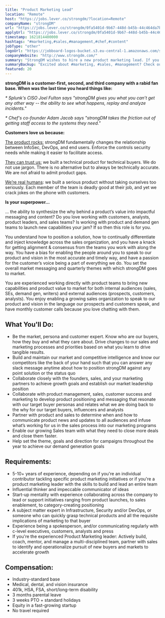 ```yaml
---
title: "Product Marketing Lead"
location: "Remote"
host: "https://jobs.lever.co/strongdm/?location=Remote"
companyName: "strongDM"
url: "https://jobs.lever.co/strongdm/0fa5401d-9b67-448d-b45b-44c464da7b8b"
applyUrl: "https://jobs.lever.co/strongdm/0fa5401d-9b67-448d-b45b-44c464da7b8b/apply"
timestamp: 1621814400000
hashtags: "#marketing,#sales,#management,#chef,#content"
jobType: "other"
logoUrl: "https://jobboard-logos-bucket.s3.eu-central-1.amazonaws.com/strongdm"
companyWebsite: "http://www.strongdm.com/"
summary: "StrongDM wishes to hire a new product marketing lead. If you have 5-10+ years of experience, depending on if you're an individual contributor tackling specific product marketing initiatives or if you're a product marketing leader with the skills to build and lead an entire team, consider applying."
summaryBackup: "Excited about #marketing, #sales, #management? Check out this job post!"
featured: 20
---
```


**strongDM is a customer-first, second, and third company with a rabid fan base. When was the last time you heard things like:**

_\* Splunk's CISO Joel Fulton says "strongDM gives you what you can’t get any other way -- the ability to see what happens, replay and analyze incidents."_

_\* Chef's co-founder Adam Jacob says "strongDM takes the friction out of getting staff access to the systems they need."_

**Customers love us because:**

[The product rocks:](https://youtu.be/KvdsrELgAY0) strongDM fundamentally changes the relationship between InfoSec, DevOps, and end users. Enforce the controls security needs while making it easier to facilitate access.  

[They can trust us:](https://www.strongdm.com/blog) we built a technical product for technical buyers. We do not use jargon. There is no alternative but to always be technically accurate. We are not afraid to admit product gaps.  

[We’re real humans](https://www.strongdm.com/about): we built a serious product without taking ourselves too seriously. Each member of the team is deadly good at their job, and yet we crack jokes on the phone with customers. 

**Is your superpower...**

... the ability to synthesize the why behind a product’s value into impactful messaging and content? Do you love working with customers, analysts, product leaders, and sales teams? Is working with product and demand gen teams to launch new capabilities your jam? If so then this role is for you.

You understand how to position a solution, how to continually differentiate and inject knowledge across the sales organization, and you have a knack for getting alignment & consensus from the teams you work with along the way. You have a bias for enabling the people around you to speak to our product and vision in the most accurate and timely way, and have a passion for the customer’s voice being a part of everything we do. You set the overall market messaging and quarterly themes with which strongDM goes to market.

You are experienced working directly with product teams to bring new capabilities and product value to market for both internal audiences (sales, SEs, demand gen, writers) and external audiences (prospects, customers, analysts). You enjoy enabling a growing sales organization to speak to our product and vision in the language our prospects and customers speak, and have monthly customer calls because you love chatting with them.

## What You'll Do:

*   Be the market, persona and customer expert. Know who are our buyers, how they buy and what they care about. Drive changes to our sales and marketing processes and priorities based on what you learn to drive tangible results. 
*   Build and maintain our market and competitive intelligence and know our competitors like the back of your hand such that you can answer any slack message anytime about how to position strongDM against any point solution or the status quo
*   Collaborate closely with the founders, sales, and your marketing partners to achieve growth goals and establish our market leadership position
*   Collaborate with product management, sales, customer success and marketing to develop product positioning and messaging that resonate with our target buyer personas and relates what we are doing back to the why for our target buyers, influencers and analysts 
*   Partner with product and sales to determine when and how to communicate product news and updates to all audiences and infuse what’s working for us in the sales process into our marketing programs
*   Enable our growing Sales team with what they need to close more deals and close them faster.
*   Help set the theme, goals and direction for campaigns throughout the year to achieve our demand generation goals

## Requirements:

*   5-10+ years of experience, depending on if you're an individual contributor tackling specific product marketing initiatives or if you're a product marketing leader with the skills to build and lead an entire team
*   Influential thinker and impeccable communicator of ideas
*   Start-up mentality with experience collaborating across the company to lead or support initiatives ranging from product launches, to sales enablement, to category-creating positioning
*   A subject matter expert in Infrastructure, Security and/or DevOps, or someone who can quickly grasp technical products and all the requisite implications of marketing to that buyer 
*   Experience being a spokesperson, and/or communicating regularly with c-level executives, customers, analysts and press
*   If you're the experienced Product Marketing leader: Actively build, coach, mentor, and manage a multi-disciplined team, partner with sales to identify and operationalize pursuit of new buyers and markets to accelerate growth

## Compensation:

*   Industry-standard base
*   Medical, dental, and vision insurance
*   401k, HSA, FSA, short/long-term disability
*   3 months parental leave
*   3 weeks PTO + standard holidays
*   Equity in a fast-growing startup
*   No travel required

